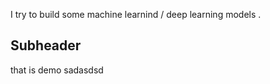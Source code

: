 I try to build some machine learnind / deep learning models . 

## Subheader 

that is demo 
sadasdsd
